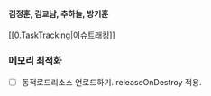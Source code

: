 
#### 김정훈, 김교남, 추하늘, 방기훈

[[0.TaskTracking|이슈트래킹]] 



### 메모리 최적화
- [ ] 동적로드리소스 언로드하기. releaseOnDestroy 적용.
